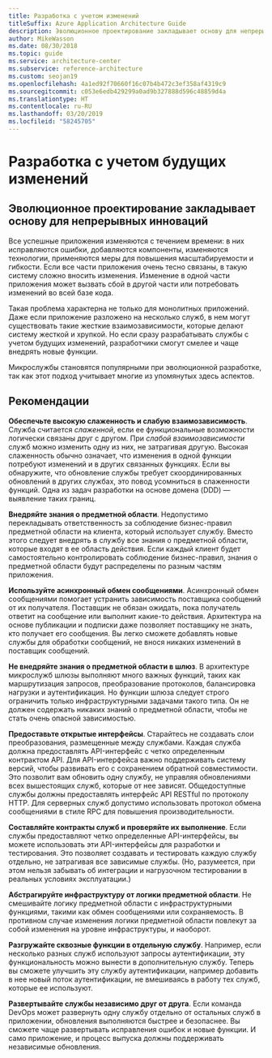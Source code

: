 ```yaml
---
title: Разработка с учетом изменений
titleSuffix: Azure Application Architecture Guide
description: Эволюционное проектирование закладывает основу для непрерывных инноваций.
author: MikeWasson
ms.date: 08/30/2018
ms.topic: guide
ms.service: architecture-center
ms.subservice: reference-architecture
ms.custom: seojan19
ms.openlocfilehash: 4a1ed92f70660f16c07b4b472c3ef358af4319c9
ms.sourcegitcommit: c053e6edb429299a0ad9b327888d596c48859d4a
ms.translationtype: HT
ms.contentlocale: ru-RU
ms.lasthandoff: 03/20/2019
ms.locfileid: "58245705"
---
```

# <a name="design-for-evolution"></a>Разработка с учетом будущих изменений

## <a name="an-evolutionary-design-is-key-for-continuous-innovation"></a>Эволюционное проектирование закладывает основу для непрерывных инноваций

Все успешные приложения изменяются с течением времени: в них исправляются ошибки, добавляются компоненты, изменяются технологии, применяются меры для повышения масштабируемости и гибкости. Если все части приложения очень тесно связаны, в такую систему сложно вносить изменения. Изменение в одной части приложения может вызвать сбой в другой части или потребовать изменений во всей базе кода.

Такая проблема характерна не только для монолитных приложений. Даже если приложение разложено на несколько служб, в нем могут существовать такие жесткие взаимозависимости, которые делают систему жесткой и хрупкой. Но если сразу разрабатывать службы с учетом будущих изменений, разработчики смогут смелее и чаще внедрять новые функции.

Микрослужбы становятся популярными при эволюционной разработке, так как этот подход учитывает многие из упомянутых здесь аспектов.

## <a name="recommendations"></a>Рекомендации

**Обеспечьте высокую слаженность и слабую взаимозависимость**. Служба считается *слаженной*, если ее функциональные возможности логически связаны друг с другом. При *слабой взаимозависимости* служб можно изменить одну из них, не затрагивая другую. Высокая слаженность обычно означает, что изменения в одной функции потребуют изменений и в других связанных функциях. Если вы обнаружите, что обновление службы требует скоординированных обновлений в других службах, это повод усомниться в слаженности функций. Одна из задач разработки на основе домена (DDD) — выявление таких границ.

**Внедряйте знания о предметной области**. Недопустимо перекладывать ответственность за соблюдение бизнес-правил предметной области на клиента, который использует службу. Вместо этого следует внедрять в службу все знания о предметной области, которые входят в ее область действия. Если каждый клиент будет самостоятельно контролировать соблюдение бизнес-правил, знания о предметной области будут распределены по разным частям приложения.

**Используйте асинхронный обмен сообщениями**. Асинхронный обмен сообщениями помогает устранить зависимость поставщика сообщений от их получателя. Поставщик не обязан ожидать, пока получатель ответит на сообщение или выполнит какие-то действия. Архитектура на основе публикации и подписки даже позволяет поставщику не знать, кто получает его сообщения. Вы легко сможете добавлять новые службы для обработки сообщений, не внося никаких изменений в поставщик сообщений.

**Не внедряйте знания о предметной области в шлюз**. В архитектуре микрослужб шлюзы выполняют много важных функций, таких как маршрутизация запросов, преобразование протоколов, балансировка нагрузки и аутентификация. Но функции шлюза следует строго ограничить только инфраструктурными задачами такого типа. Он не должен содержать никаких знаний о предметной области, чтобы не стать очень опасной зависимостью.

**Предоставьте открытые интерфейсы**. Старайтесь не создавать слои преобразования, размещенные между службами. Каждая служба должна предоставлять API-интерфейс с четко определенным контрактом API. Для API-интерфейса важно поддерживать систему версий, чтобы развивать его с сохранением обратной совместимости. Это позволит вам обновить одну службу, не управляя обновлениями всех вышестоящих служб, которые от нее зависят. Общедоступные службы должны предоставлять интерфейс API RESTful по протоколу HTTP. Для серверных служб допустимо использовать протокол обмена сообщениями в стиле RPC для повышения производительности.

**Составляйте контракты служб и проверяйте их выполнение**. Если службы предоставляют четко определенные API-интерфейсы, вы можете использовать эти API-интерфейсы для разработки и тестирования. Это позволяет создавать и тестировать каждую службу отдельно, не затрагивая все зависимые службы. (Но, разумеется, при этом нельзя забывать об интеграции и нагрузочном тестировании в реальных условиях эксплуатации.)

**Абстрагируйте инфраструктуру от логики предметной области**. Не смешивайте логику предметной области с инфраструктурными функциями, такими как обмен сообщениями или сохраняемость. В противном случае изменения логики предметной области повлекут за собой изменения на уровне инфраструктуры, и наоборот.

**Разгружайте сквозные функции в отдельную службу**. Например, если несколько разных служб используют запросы аутентификации, эту функциональность можно вынести в дополнительную службу. Теперь вы сможете улучшить эту службу аутентификации, например добавить в нее новый поток аутентификации, не вмешиваясь в работу тех служб, которые ее используют.

**Развертывайте службы независимо друг от друга**. Если команда DevOps может развернуть одну службу отдельно от остальных служб в приложении, обновления выполняются быстрее и безопаснее. Вы сможете чаще развертывать исправления ошибок и новые функции. И само приложение, и процесс выпуска должны поддерживать независимые обновления.
